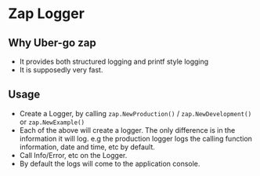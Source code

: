 # Zap Logger
## Why Uber-go zap
- It provides both structured logging and printf style logging
- It is supposedly very fast.

## Usage
- Create a Logger, by calling `zap.NewProduction()` / `zap.NewDevelopment()` or `zap.NewExample()`
- Each of the above will create a logger. The only difference is in the information it will log. e.g the production logger logs the calling function information, date and time, etc by default.
- Call Info/Error, etc on the Logger.
- By default the logs will come to the application console.